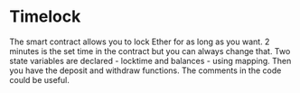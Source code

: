 # Timelock

The smart contract allows you to lock Ether for as long as you want. 2 minutes is the set time in the contract but you can always change that. 
Two state variables are declared - locktime and balances - using mapping.
Then you have the deposit and withdraw functions.
The comments in the code could be useful.
